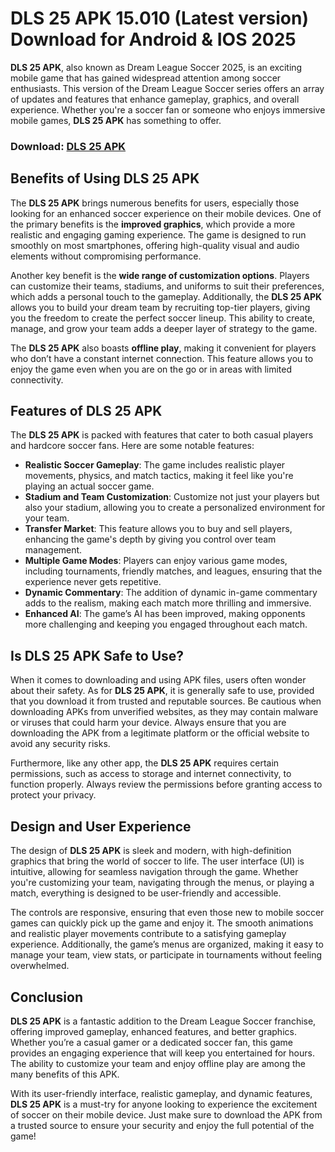 # DLS 25 APK 15.010 (Latest version) Download for Android & IOS 2025

**DLS 25 APK**, also known as Dream League Soccer 2025, is an exciting mobile game that has gained widespread attention among soccer enthusiasts. This version of the Dream League Soccer series offers an array of updates and features that enhance gameplay, graphics, and overall experience. Whether you're a soccer fan or someone who enjoys immersive mobile games, **DLS 25 APK** has something to offer. 

### Download: [DLS 25 APK](https://tinyurl.com/mr2n9wnp)

## **Benefits of Using DLS 25 APK**

The **DLS 25 APK** brings numerous benefits for users, especially those looking for an enhanced soccer experience on their mobile devices. One of the primary benefits is the **improved graphics**, which provide a more realistic and engaging gaming experience. The game is designed to run smoothly on most smartphones, offering high-quality visual and audio elements without compromising performance. 

Another key benefit is the **wide range of customization options**. Players can customize their teams, stadiums, and uniforms to suit their preferences, which adds a personal touch to the gameplay. Additionally, the **DLS 25 APK** allows you to build your dream team by recruiting top-tier players, giving you the freedom to create the perfect soccer lineup. This ability to create, manage, and grow your team adds a deeper layer of strategy to the game.

The **DLS 25 APK** also boasts **offline play**, making it convenient for players who don’t have a constant internet connection. This feature allows you to enjoy the game even when you are on the go or in areas with limited connectivity.

## **Features of DLS 25 APK**

The **DLS 25 APK** is packed with features that cater to both casual players and hardcore soccer fans. Here are some notable features:

- **Realistic Soccer Gameplay**: The game includes realistic player movements, physics, and match tactics, making it feel like you're playing an actual soccer game. 
- **Stadium and Team Customization**: Customize not just your players but also your stadium, allowing you to create a personalized environment for your team.
- **Transfer Market**: This feature allows you to buy and sell players, enhancing the game's depth by giving you control over team management.
- **Multiple Game Modes**: Players can enjoy various game modes, including tournaments, friendly matches, and leagues, ensuring that the experience never gets repetitive.
- **Dynamic Commentary**: The addition of dynamic in-game commentary adds to the realism, making each match more thrilling and immersive.
- **Enhanced AI**: The game’s AI has been improved, making opponents more challenging and keeping you engaged throughout each match.

## **Is DLS 25 APK Safe to Use?**

When it comes to downloading and using APK files, users often wonder about their safety. As for **DLS 25 APK**, it is generally safe to use, provided that you download it from trusted and reputable sources. Be cautious when downloading APKs from unverified websites, as they may contain malware or viruses that could harm your device. Always ensure that you are downloading the APK from a legitimate platform or the official website to avoid any security risks.

Furthermore, like any other app, the **DLS 25 APK** requires certain permissions, such as access to storage and internet connectivity, to function properly. Always review the permissions before granting access to protect your privacy.

## **Design and User Experience**

The design of **DLS 25 APK** is sleek and modern, with high-definition graphics that bring the world of soccer to life. The user interface (UI) is intuitive, allowing for seamless navigation through the game. Whether you're customizing your team, navigating through the menus, or playing a match, everything is designed to be user-friendly and accessible. 

The controls are responsive, ensuring that even those new to mobile soccer games can quickly pick up the game and enjoy it. The smooth animations and realistic player movements contribute to a satisfying gameplay experience. Additionally, the game’s menus are organized, making it easy to manage your team, view stats, or participate in tournaments without feeling overwhelmed.

## **Conclusion**

**DLS 25 APK** is a fantastic addition to the Dream League Soccer franchise, offering improved gameplay, enhanced features, and better graphics. Whether you’re a casual gamer or a dedicated soccer fan, this game provides an engaging experience that will keep you entertained for hours. The ability to customize your team and enjoy offline play are among the many benefits of this APK. 

With its user-friendly interface, realistic gameplay, and dynamic features, **DLS 25 APK** is a must-try for anyone looking to experience the excitement of soccer on their mobile device. Just make sure to download the APK from a trusted source to ensure your security and enjoy the full potential of the game!
